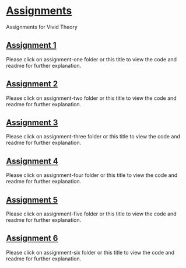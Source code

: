 # [Assignments](https://github.com/rutvikshah28/Assignments/)
Assignments for Vivid Theory

## [Assignment 1](https://github.com/rutvikshah28/Assignments/tree/main/assignment-one)
Please click on assignment-one folder or this title to view the code and readme for further explanation.

## [Assignment 2](https://github.com/rutvikshah28/Assignments/tree/main/assignment-two)
Please click on assignment-two folder or this title to view the code and readme for further explanation.

## [Assignment 3](https://github.com/rutvikshah28/Assignments/tree/main/assignment-three)
Please click on assignment-three folder or this title to view the code and readme for further explanation.

## [Assignment 4](https://github.com/rutvikshah28/Assignments/tree/main/assignment-four)
Please click on assignment-four folder or this title to view the code and readme for further explanation. 

## [Assignment 5](https://github.com/rutvikshah28/Assignments/tree/main/assignment-five)
Please click on assignment-five folder or this title to view the code and readme for further explanation.

## [Assignment 6](https://github.com/rutvikshah28/Assignments/tree/main/assignment-six)
Please click on assignment-six folder or this title to view the code and readme for further explanation.